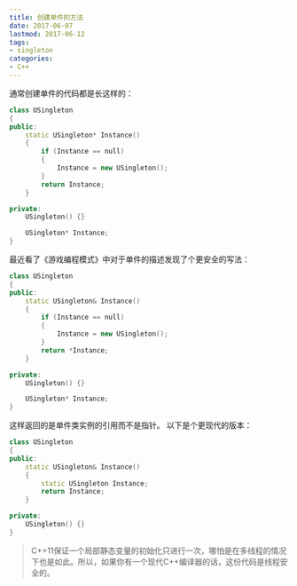 ```yaml
---
title: 创建单件的方法
date: 2017-06-07
lastmod: 2017-06-12
tags:
- singleton
categories:
- C++
---
```


通常创建单件的代码都是长这样的：

```c++
class USingleton
{
public:
	static USingleton* Instance()
	{
		if (Instance == null)
		{
			Instance = new USingleton();
		}
		return Instance;
	}

private:
	USingleton() {}

	USingleton* Instance;
}
```

<!-- more -->

最近看了《游戏编程模式》中对于单件的描述发现了个更安全的写法：

```c++
class USingleton
{
public:
	static USingleton& Instance()
	{
		if (Instance == null)
		{
			Instance = new USingleton();
		}
		return *Instance;
	}

private:
	USingleton() {}

	USingleton* Instance;
}
```

这样返回的是单件类实例的引用而不是指针。
以下是个更现代的版本：

```c++
class USingleton
{
public:
	static USingleton& Instance()
	{
		static USingleton Instance;
		return Instance;
	}

private:
	USingleton() {}
}
```

>C++11保证一个局部静态变量的初始化只进行一次，哪怕是在多线程的情况下也是如此。所以，如果你有一个现代C++编译器的话，这份代码是线程安全的。
